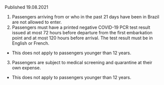 Published 19.08.2021
1. Passengers arriving from or who in the past 21 days have been in Brazil are not allowed to enter.
2. Passengers must have a printed negative COVID-19 PCR test result issued at most 72 hours before departure from the first embarkation point and at most 120 hours before arrival. The test result must be in English or French. 
- This does not apply to passengers younger than 12 years.
3. Passengers are subject to medical screening and quarantine at their own expense.
- This does not apply to passengers younger than 12 years. 

